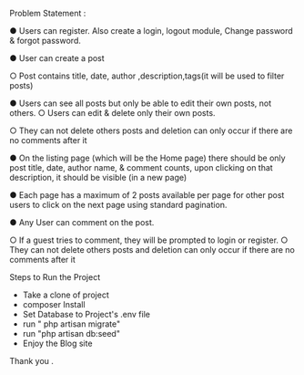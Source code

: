 Problem Statement :

● Users can register. Also create a login, logout module, Change password & forgot password. 

● User can create a post 

○ Post contains title, date, author ,description,tags(it will be used to filter posts) 

● Users can see all posts but only be able to edit their own posts, not others. ○ Users can edit & delete only their own posts. 

○ They can not delete others posts and deletion can only occur if there are no comments after it 

● On the listing page (which will be the Home page) there should be only post title, date, author name, & comment counts, upon clicking on that description, it should be visible (in a new page) 

● Each page has a maximum of 2 posts available per page for other post users to click on the next page using standard pagination. 

● Any User can comment on the post. 

○ If a guest tries to comment, they will be prompted to login or register. ○ They can not delete others posts and deletion can only occur if there are no comments after it


Steps to Run the Project 
- Take a clone of project 
- composer Install
- Set Database to Project's .env file 
- run " php artisan migrate"
- run "php artisan db:seed"
- Enjoy the Blog site 


Thank you .
